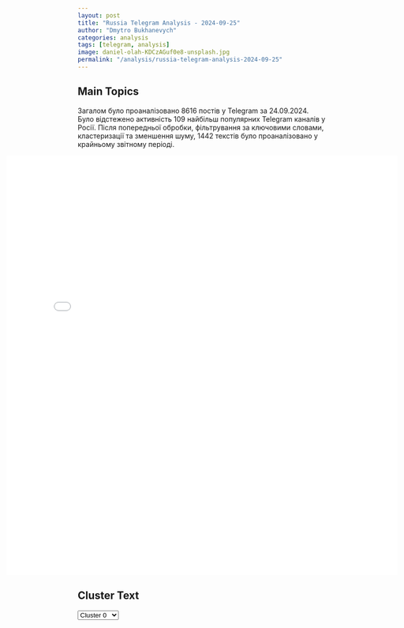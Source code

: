 ```yaml
---
layout: post
title: "Russia Telegram Analysis - 2024-09-25"
author: "Dmytro Bukhanevych"
categories: analysis
tags: [telegram, analysis]
image: daniel-olah-KDCzAGuf0e8-unsplash.jpg
permalink: "/analysis/russia-telegram-analysis-2024-09-25"
---
```


<style>
    /* Adjusting iframe-container styles */
    .wide-iframe-container {
        width: calc(100% + 30vw);  /* Extending the width */
        margin-left: -15vw;       /* Negative margin to push to the left */
        overflow: hidden;         /* In case the iframe content spills over */
    }

    .wide-iframe-container iframe {
        width: 100%;  /* Making the iframe take the full width of its container */
        border: none; /* Removing any borders from the iframe */
    }

    /* Toggle mechanism */
    .hidden {
        display: none;
    }
    
    .show-content-target:checked + .show-content {
        display: block;
    }
</style>

<h2>Main Topics</h2>
<p>Загалом було проаналізовано 8616 постів у Telegram за 24.09.2024. Було відстежено активність 109 найбільш популярних Telegram каналів у Росії. Після попередньої обробки, фільтрування за ключовими словами, кластеризації та зменшення шуму, 1442 текстів було проаналізовано у крайньому звітному періоді.</p>
<!-- Embedding Main Plotly Visualization -->
<div class="wide-iframe-container">
    <iframe src="{{site.baseurl}}/visualizations/2024-09-25/fig_topics_time.html" height="850"></iframe>
</div>


<h2>Cluster Text</h2>

<!-- Dropdown to select a cluster -->
<select id="clusterSelector" onchange="displayClusterText()">
<option value="0">Cluster 0</option><option value="1">Cluster 1</option><option value="2">Cluster 2</option><option value="3">Cluster 3</option><option value="4">Cluster 4</option><option value="5">Cluster 5</option><option value="6">Cluster 6</option><option value="7">Cluster 7</option><option value="8">Cluster 8</option><option value="9">Cluster 9</option><option value="10">Cluster 10</option><option value="11">Cluster 11</option><option value="12">Cluster 12</option>
</select>

<!-- Display area for the selected cluster's text -->
<div id="clusterTextDisplay" class="hidden"></div>

<script type="text/javascript">
    var clusterDetails = {"0": "<b>Total Posts:</b> 211<br><b>Date:</b> 2024-09-24 15:32:18+00:00<br><b>Author:</b> ejdailyru<br><b>Link:</b> https://t.me/s/ejdailyru/268333<br><b>Subscribers:</b> 541366<br><b>Text:</b> \u0422\u0435\u043a\u0441\u0442: \u0421\u043e\u044e\u0437\u043d\u0438\u043a\u0438 \u0423\u043a\u0440\u0430\u0438\u043d\u044b, \u043d\u0435 \u0432\u043f\u0435\u0447\u0430\u0442\u043b\u0435\u043d\u043d\u044b\u0435 \u0441\u043e\u0434\u0435\u0440\u0436\u0430\u043d\u0438\u0435\u043c \u0442\u0430\u043a \u043d\u0430\u0437\u044b\u0432\u0430\u0435\u043c\u043e\u0433\u043e \"\u043f\u043b\u0430\u043d\u0430 \u043f\u043e\u0431\u0435\u0434\u044b\" \u0417\u0435\u043b\u0435\u043d\u0441\u043a\u043e\u0433\u043e, \u043e\u0431\u0441\u0443\u0436\u0434\u0430\u044e\u0442 \u0432\u043e\u0437\u043c\u043e\u0436\u043d\u043e\u0441\u0442\u044c \u043e\u0431\u0440\u0430\u0449\u0435\u043d\u0438\u044f \u043a \u0440\u0443\u043a\u043e\u0432\u043e\u0434\u0441\u0442\u0432\u0443 \u0420\u043e\u0441\u0441\u0438\u0438 \u0434\u043b\u044f \u0443\u0440\u0435\u0433\u0443\u043b\u0438\u0440\u043e\u0432\u0430\u043d\u0438\u044f, \u043f\u0438\u0448\u0435\u0442 Bloomberg. \u0414\u043e\u043a\u0443\u043c\u0435\u043d\u0442, \u043f\u043e \u0438\u043d\u0444\u043e\u0440\u043c\u0430\u0446\u0438\u0438 \u0430\u0433\u0435\u043d\u0442\u0441\u0442\u0432\u0430, \u043d\u0430 \u0417\u0430\u043f\u0430\u0434\u0435 \u043d\u0435 \u0441\u0447\u0438\u0442\u0430\u044e\u0442 \u043f\u0440\u043e\u0440\u044b\u0432\u043d\u044b\u043c, \u0432\u043e\u0441\u043f\u0440\u0438\u043d\u0438\u043c\u0430\u044e\u0442 \u0435\u0433\u043e \u043a\u0430\u043a \u0441\u043f\u0438\u0441\u043e\u043a \u043f\u043e\u0436\u0435\u043b\u0430\u043d\u0438\u0439. \u041f\u043e\u044d\u0442\u043e\u043c\u0443 \u043e\u0431\u0441\u0443\u0436\u0434\u0430\u0435\u0442\u0441\u044f \u0432\u043e\u0437\u043c\u043e\u0436\u043d\u043e\u0441\u0442\u044c \u043f\u0440\u044f\u043c\u043e\u0433\u043e \u043e\u0431\u0440\u0430\u0449\u0435\u043d\u0438\u044f \u043a \u041f\u0443\u0442\u0438\u043d\u0443 \u0432 \u043f\u0440\u0435\u0434\u0434\u0432\u0435\u0440\u0438\u0438 \u043d\u043e\u044f\u0431\u0440\u044c\u0441\u043a\u043e\u0439 \u0432\u0441\u0442\u0440\u0435\u0447\u0438 G20, \u043a\u043e\u0442\u043e\u0440\u0430\u044f \u043f\u0440\u043e\u0439\u0434\u0435\u0442 \u0432 \u0411\u0440\u0430\u0437\u0438\u043b\u0438\u0438. \u041a\u0430\u043a \u043e\u0442\u043c\u0435\u0447\u0430\u0435\u0442 Bloomberg, \u043f\u043e \u043c\u0435\u043d\u044c\u0448\u0435\u0439 \u043c\u0435\u0440\u0435 \u043e\u0434\u0438\u043d \u0438\u0437 \u0441\u043e\u044e\u0437\u043d\u0438\u043a\u043e\u0432 \u041a\u0438\u0435\u0432\u0430 \u043e\u0442\u043c\u0435\u0442\u0438\u043b, \u0447\u0442\u043e \u043a \u041f\u0443\u0442\u0438\u043d\u0443 \u043c\u043e\u0436\u0435\u0442 \u043e\u0431\u0440\u0430\u0442\u0438\u0442\u044c\u0441\u044f \u043e\u0434\u043d\u0430 \u0438\u0437 \u0441\u0442\u0440\u0430\u043d \u0438\u043b\u0438 \u0441\u0430\u043c \u0417\u0435\u043b\u0435\u043d\u0441\u043a\u0438\u0439. @ejdailyru", "1": "<b>Total Posts:</b> 59<br><b>Date:</b> 2024-09-24 18:01:28+00:00<br><b>Author:</b> zhest_belgorod<br><b>Link:</b> https://t.me/s/zhest_belgorod/50198<br><b>Subscribers:</b> 708696<br><b>Text:</b> \u0422\u0435\u043a\u0441\u0442: \u2757\ufe0f\u0421\u0435\u0433\u043e\u0434\u043d\u044f \u0432\u0442\u043e\u0440\u043e\u0439 \u0440\u0430\u0437 \u0437\u0430 \u0434\u0435\u043d\u044c \u043d\u0430\u0434 \u0411\u0435\u043b\u0433\u043e\u0440\u043e\u0434\u043e\u043c \u0438 \u0411\u0435\u043b\u0433\u043e\u0440\u043e\u0434\u0441\u043a\u0438\u043c \u0440\u0430\u0439\u043e\u043d\u043e\u043c \u0441\u0440\u0430\u0431\u043e\u0442\u0430\u043b\u0430 \u043d\u0430\u0448\u0430 \u0441\u0438\u0441\u0442\u0435\u043c\u0430 \u041f\u0412\u041e \u2014 \u0441\u0431\u0438\u0442\u043e \u043d\u0435\u0441\u043a\u043e\u043b\u044c\u043a\u043e \u0432\u043e\u0437\u0434\u0443\u0448\u043d\u044b\u0445 \u0446\u0435\u043b\u0435\u0439\u041f\u043e \u043f\u0440\u0435\u0434\u0432\u0430\u0440\u0438\u0442\u0435\u043b\u044c\u043d\u043e\u0439 \u0438\u043d\u0444\u043e\u0440\u043c\u0430\u0446\u0438\u0438, \u0432 \u0411\u0435\u043b\u0433\u043e\u0440\u043e\u0434\u0435 \u0440\u0430\u043d\u0435\u043d\u044b 4 \u043c\u0438\u0440\u043d\u044b\u0445 \u0436\u0438\u0442\u0435\u043b\u044f. \u00ab\u0411\u0440\u0438\u0433\u0430\u0434\u044b \u0441\u043a\u043e\u0440\u043e\u0439 \u0434\u043e\u0441\u0442\u0430\u0432\u043b\u044f\u044e\u0442 \u043f\u043e\u0441\u0442\u0440\u0430\u0434\u0430\u0432\u0448\u0438\u0445 \u0441 \u0440\u0430\u0437\u043b\u0438\u0447\u043d\u044b\u043c\u0438 \u043e\u0441\u043a\u043e\u043b\u043e\u0447\u043d\u044b\u043c\u0438 \u0440\u0430\u043d\u0435\u043d\u0438\u044f\u043c\u0438 \u0432 \u043c\u0435\u0434\u0438\u0446\u0438\u043d\u0441\u043a\u0438\u0435 \u0443\u0447\u0440\u0435\u0436\u0434\u0435\u043d\u0438\u044f \u0433. \u0411\u0435\u043b\u0433\u043e\u0440\u043e\u0434\u0430. \u0412 \u0440\u0435\u0437\u0443\u043b\u044c\u0442\u0430\u0442\u0435 \u043f\u0440\u044f\u043c\u044b\u0445 \u043f\u043e\u043f\u0430\u0434\u0430\u043d\u0438\u0439 \u0437\u0430\u0433\u043e\u0440\u0435\u043b\u0438\u0441\u044c 4 \u0434\u043e\u043c\u0430, \u0433\u0430\u0440\u0430\u0436 \u0438 \u043d\u0430\u0434\u0432\u043e\u0440\u043d\u0430\u044f \u043f\u043e\u0441\u0442\u0440\u043e\u0439\u043a\u0430. \u041f\u043e\u0436\u0430\u0440\u043d\u044b\u0435 \u0440\u0430\u0441\u0447\u0451\u0442\u044b \u0442\u0443\u0448\u0430\u0442 \u043e\u0447\u0430\u0433\u0438 \u0432\u043e\u0437\u0433\u043e\u0440\u0430\u043d\u0438\u0439. \u041d\u0430 \u043c\u0435\u0441\u0442\u0435 \u0440\u0430\u0431\u043e\u0442\u0430\u0435\u0442 \u043c\u044d\u0440 \u0411\u0435\u043b\u0433\u043e\u0440\u043e\u0434\u0430 \u0412\u0430\u043b\u0435\u043d\u0442\u0438\u043d \u0412\u0430\u043b\u0435\u043d\u0442\u0438\u043d\u043e\u0432\u0438\u0447 \u0414\u0435\u043c\u0438\u0434\u043e\u0432. \u041f\u043e\u0432\u0440\u0435\u0436\u0434\u0435\u043d\u044b 23 \u0447\u0430\u0441\u0442\u043d\u044b\u0445 \u0434\u043e\u043c\u0430, 3 \u043d\u0430\u0434\u0432\u043e\u0440\u043d\u044b\u0435 \u043f\u043e\u0441\u0442\u0440\u043e\u0439\u043a\u0438 \u0438 5 \u0430\u0432\u0442\u043e\u043c\u043e\u0431\u0438\u043b\u0435\u0439. \u041d\u0430 \u043c\u0435\u0441\u0442\u0435 \u043e\u0431\u0441\u0442\u0440\u0435\u043b\u0430 \u0440\u0430\u0437\u0432\u043e\u0440\u0430\u0447\u0438\u0432\u0430\u044e\u0442 \u0441\u0438\u0442\u0443\u0430\u0446\u0438\u043e\u043d\u043d\u044b\u0439 \u0446\u0435\u043d\u0442\u0440 \u0434\u043b\u044f \u0436\u0438\u0442\u0435\u043b\u0435\u0439 \u0440\u0430\u0437\u0440\u0443\u0448\u0435\u043d\u043d\u044b\u0445 \u0438 \u043f\u043e\u0432\u0440\u0435\u0436\u0434\u0435\u043d\u043d\u044b\u0445 \u0434\u043e\u043c\u043e\u0432, \u0434\u043b\u044f \u0440\u043e\u0434\u0441\u0442\u0432\u0435\u043d\u043d\u0438\u043a\u043e\u0432 \u0440\u0430\u043d\u0435\u043d\u044b\u0445 \u0438 \u0436\u0438\u0442\u0435\u043b\u0435\u0439 \u0440\u0430\u0439\u043e\u043d\u0430. \u0418\u043d\u0444\u043e\u0440\u043c\u0430\u0446\u0438\u044f \u043e \u043f\u043e\u0441\u043b\u0435\u0434\u0441\u0442\u0432\u0438\u044f\u0445 \u0443\u0442\u043e\u0447\u043d\u044f\u0435\u0442\u0441\u044f\u00bb, \u2014 \u0441\u043e\u043e\u0431\u0449\u0438\u043b \u0433\u0443\u0431\u0435\u0440\u043d\u0430\u0442\u043e\u0440. \u2755 \u0416\u0435\u0441\u0442\u044c \u0411\u0435\u043b\u0433\u043e\u0440\u043e\u0434 - \u043f\u043e\u0434\u043f\u0438\u0441\u0430\u0442\u044c\u0441\u044f", "2": "<b>Total Posts:</b> 29<br><b>Date:</b> 2024-09-24 10:34:35+00:00<br><b>Author:</b> solovievlive<br><b>Link:</b> https://t.me/s/SolovievLive/283274<br><b>Subscribers:</b> 1333273<br><b>Text:</b> \u0422\u0435\u043a\u0441\u0442: \u2757\ufe0f \u0413\u043e\u0441\u0434\u0443\u043c\u0430 \u043e\u043a\u043e\u043d\u0447\u0430\u0442\u0435\u043b\u044c\u043d\u043e \u043f\u0440\u0438\u043d\u044f\u043b\u0430 \u0437\u0430\u043a\u043e\u043d \u043e \u0432\u043e\u0437\u043c\u043e\u0436\u043d\u043e\u0441\u0442\u0438 \u043e\u0441\u0432\u043e\u0431\u043e\u0436\u0434\u0435\u043d\u0438\u044f \u043e\u0442 \u0443\u0433\u043e\u043b\u043e\u0432\u043d\u043e\u0439 \u043e\u0442\u0432\u0435\u0442\u0441\u0442\u0432\u0435\u043d\u043d\u043e\u0441\u0442\u0438 \u043f\u043e\u0434\u0441\u0443\u0434\u0438\u043c\u044b\u0445, \u043f\u0440\u043e\u0445\u043e\u0434\u044f\u0449\u0438\u0445 \u0432\u043e\u0435\u043d\u043d\u0443\u044e \u0441\u043b\u0443\u0436\u0431\u0443. \u0422\u0430\u043a\u0436\u0435 \u043f\u043e\u0434\u0441\u0443\u0434\u0438\u043c\u044b\u0435 \u0441\u043c\u043e\u0433\u0443\u0442 \u0437\u0430\u043a\u043b\u044e\u0447\u0430\u0442\u044c \u043a\u043e\u043d\u0442\u0440\u0430\u043a\u0442\u044b \u043d\u0430 \u0432\u043e\u0435\u043d\u043d\u0443\u044e \u0441\u043b\u0443\u0436\u0431\u0443 \u0432 \u043f\u0435\u0440\u0438\u043e\u0434 \u043c\u043e\u0431\u0438\u043b\u0438\u0437\u0430\u0446\u0438\u0438, \u0432\u043e\u0435\u043d\u043d\u043e\u0433\u043e \u043f\u043e\u043b\u043e\u0436\u0435\u043d\u0438\u044f \u0438 \u0432 \u0432\u043e\u0435\u043d\u043d\u043e\u0435 \u0432\u0440\u0435\u043c\u044f.", "3": "<b>Total Posts:</b> 41<br><b>Date:</b> 2024-09-24 12:20:27+00:00<br><b>Author:</b> slavaded1337<br><b>Link:</b> https://t.me/s/slavaded1337/59877<br><b>Subscribers:</b> 507067<br><b>Text:</b> \u0422\u0435\u043a\u0441\u0442: \u0418\u0437\u0440\u0430\u0438\u043b\u044c\u0441\u043a\u0430\u044f \u0430\u0440\u043c\u0438\u044f \u043d\u0430\u043d\u0435\u0441\u043b\u0430 \"\u0442\u043e\u0447\u0435\u0447\u043d\u044b\u0439 \u0443\u0434\u0430\u0440\" \u043f\u043e \u0411\u0435\u0439\u0440\u0443\u0442\u0443. \u041f\u043e \u0438\u043d\u0444\u043e\u0440\u043c\u0430\u0446\u0438\u0438 \u0421\u041c\u0418, \u0430\u0432\u0438\u0430\u0443\u0434\u0430\u0440 \u043f\u0440\u0438\u0448\u0435\u043b\u0441\u044f \u043f\u043e \u044e\u0436\u043d\u043e\u043c\u0443 \u043f\u0440\u0438\u0433\u043e\u0440\u043e\u0434\u0443. \u0426\u0435\u043b\u044c\u044e \u0438\u0437\u0440\u0430\u0438\u043b\u044c\u0441\u043a\u043e\u0433\u043e \u0430\u0432\u0438\u0430\u0443\u0434\u0430\u0440\u0430 \u043f\u043e \u0411\u0435\u0439\u0440\u0443\u0442\u0443 \u0441\u0442\u0430\u043b \u043a\u043e\u043c\u0430\u043d\u0434\u0438\u0440 \"\u0425\u0435\u0437\u0431\u043e\u043b\u043b\u044b\", \u0435\u0433\u043e \u0441\u0443\u0434\u044c\u0431\u0430 \u043d\u0435\u0438\u0437\u0432\u0435\u0441\u0442\u043d\u0430, \u0441\u043e\u043e\u0431\u0449\u0430\u0435\u0442 Reuters.\u0414\u044f\u0434\u044f \u0421\u043b\u0430\u0432\u0430. \u041f\u043e\u0434\u043f\u0438\u0441\u0430\u0442\u044c\u0441\u044f.", "4": "<b>Total Posts:</b> 670<br><b>Date:</b> 2024-09-24 05:21:56+00:00<br><b>Author:</b> bbcrussian<br><b>Link:</b> https://t.me/s/bbcrussian/70808<br><b>Subscribers:</b> 393493<br><b>Text:</b> \u0422\u0435\u043a\u0441\u0442: \u2757\ufe0f\u0413\u043b\u0430\u0432\u043d\u043e\u0435 \u043a\u00a0\u0443\u0442\u0440\u0443 \u0432\u0442\u043e\u0440\u043d\u0438\u043a\u0430\ud83d\udd3b\u0412\u043e\u0435\u043d\u043d\u044b\u0435 \u0431\u043b\u043e\u0433\u0435\u0440\u044b \u0441\u00a0\u0443\u043a\u0440\u0430\u0438\u043d\u0441\u043a\u043e\u0439 \u0438\u00a0\u0440\u043e\u0441\u0441\u0438\u0439\u0441\u043a\u043e\u0439 \u0441\u0442\u043e\u0440\u043e\u043d\u044b \u043f\u0438\u0448\u0443\u0442 \u043e\u00a0\u0442\u044f\u0436\u0435\u043b\u043e\u043c \u0438\u00a0\u043e\u043f\u0430\u0441\u043d\u043e\u043c \u043f\u043e\u043b\u043e\u0436\u0435\u043d\u0438\u0438, \u0432\u00a0\u043a\u043e\u0442\u043e\u0440\u043e\u043c \u043e\u043a\u0430\u0437\u0430\u043b\u0441\u044f \u0443\u043a\u0440\u0430\u0438\u043d\u0441\u043a\u0438\u0439 \u0433\u0430\u0440\u043d\u0438\u0437\u043e\u043d \u0423\u0433\u043b\u0435\u0434\u0430\u0440\u0430: \u0440\u043e\u0441\u0441\u0438\u0439\u0441\u043a\u0438\u0435 \u0432\u043e\u0439\u0441\u043a\u0430 \u0443\u0433\u0440\u043e\u0436\u0430\u044e\u0442 \u0435\u043c\u0443 \u043e\u043a\u0440\u0443\u0436\u0435\u043d\u0438\u0435\u043c \u0438\u00a0\u0448\u0442\u0443\u0440\u043c\u0443\u044e\u0442 \u0432\u043e\u0441\u0442\u043e\u0447\u043d\u044b\u0435 \u043e\u043a\u0440\u0430\u0438\u043d\u044b \u043d\u0435\u0431\u043e\u043b\u044c\u0448\u043e\u0433\u043e, \u0434\u0430\u0432\u043d\u043e \u043b\u0435\u0436\u0430\u0449\u0435\u0433\u043e \u0432\u00a0\u0440\u0443\u0438\u043d\u0430\u0445 \u0444\u0440\u043e\u043d\u0442\u043e\u0432\u043e\u0433\u043e \u0433\u043e\u0440\u043e\u0434\u0430.\ud83d\udd3b\u041d\u043e\u0447\u043d\u043e\u0439 \u043d\u0430\u043b\u0451\u0442 \u00ab\u0448\u0430\u0445\u0435\u0434\u043e\u0432\u00bb \u043f\u0440\u043e\u0434\u043e\u043b\u0436\u0430\u043b\u0441\u044f \u043d\u0435\u0441\u043a\u043e\u043b\u044c\u043a\u0438\u043c\u0438 \u0432\u043e\u043b\u043d\u0430\u043c\u0438 \u0441\u00a0\u0432\u0435\u0447\u0435\u0440\u0430 \u043f\u043e\u043d\u0435\u0434\u0435\u043b\u044c\u043d\u0438\u043a\u0430 \u0434\u043e\u00a0\u0443\u0442\u0440\u0430 \u0432\u0442\u043e\u0440\u043d\u0438\u043a\u0430; \u0412\u043e\u0437\u0434\u0443\u0448\u043d\u044b\u0435 \u0441\u0438\u043b\u044b \u0412\u0421\u0423 \u043d\u0430\u0441\u0447\u0438\u0442\u0430\u043b\u0438 66 \u0441\u0431\u0438\u0442\u044b\u0445 \u0438 13 \u043f\u043e\u0434\u0430\u0432\u043b\u0435\u043d\u043d\u044b\u0445 \u0441\u0440\u0435\u0434\u0441\u0442\u0432\u0430\u043c\u0438 \u0420\u042d\u0411 \u0431\u0435\u0441\u043f\u0438\u043b\u043e\u0442\u043d\u0438\u043a\u043e\u0432 \u0432 \u0432\u043e\u0441\u044c\u043c\u0438 \u043e\u0431\u043b\u0430\u0441\u0442\u044f\u0445, \u043d\u043e\u00a0\u0442\u043e\u0447\u043d\u043e\u0439 \u0438\u043d\u0444\u043e\u0440\u043c\u0430\u0446\u0438\u0438 \u043e\u00a0\u043f\u043e\u0441\u043b\u0435\u0434\u0441\u0442\u0432\u0438\u044f\u0445 \u043e\u0447\u0435\u0440\u0435\u0434\u043d\u043e\u0433\u043e \u043d\u0430\u043b\u0451\u0442\u0430 \u043f\u043e\u0447\u0442\u0438 \u043d\u0435\u0442, \u043a\u0440\u043e\u043c\u0435 \u0441\u043e\u043e\u0431\u0449\u0435\u043d\u0438\u044f \u0430\u0434\u043c\u0438\u043d\u0438\u0441\u0442\u0440\u0430\u0446\u0438\u0438 \u041f\u043e\u043b\u0442\u0430\u0432\u0441\u043a\u043e\u0439 \u043e\u0431\u043b\u0430\u0441\u0442\u0438 \u043e\u00a020 \u043e\u0431\u0435\u0441\u0442\u043e\u0447\u0435\u043d\u043d\u044b\u0445 \u043d\u0430\u0441\u0435\u043b\u0451\u043d\u043d\u044b\u0445 \u043f\u0443\u043d\u043a\u0442\u0430\u0445.\ud83d\udd3b\u041c\u0438\u043d\u043e\u0431\u043e\u0440\u043e\u043d\u044b \u0420\u043e\u0441\u0441\u0438\u0438 \u0443\u0442\u0440\u043e\u043c \u0440\u0430\u043f\u043e\u0440\u0442\u043e\u0432\u0430\u043b\u043e \u043e\u00a012 \u0443\u043a\u0440\u0430\u0438\u043d\u0441\u043a\u0438\u0445 \u0431\u0435\u0441\u043f\u0438\u043b\u043e\u0442\u043d\u0438\u043a\u0430\u0445, \u0441\u0431\u0438\u0442\u044b\u0445 \u043d\u0430\u0434 \u0442\u0440\u0435\u043c\u044f \u043f\u0440\u0438\u0433\u0440\u0430\u043d\u0438\u0447\u043d\u044b\u043c\u0438 \u043e\u0431\u043b\u0430\u0441\u0442\u044f\u043c\u0438.\ud83d\udd3b\u0412\u043b\u0430\u0441\u0442\u0438 \u041b\u0438\u0432\u0430\u043d\u0430 \u0432\u0435\u0447\u0435\u0440\u043e\u043c \u043f\u043e\u043d\u0435\u0434\u0435\u043b\u044c\u043d\u0438\u043a\u0430 \u043e\u0431\u044a\u044f\u0432\u0438\u043b\u0438, \u0447\u0442\u043e \u0437\u0430\u00a0\u0434\u0435\u043d\u044c \u0432\u00a0\u0440\u0435\u0437\u0443\u043b\u044c\u0442\u0430\u0442\u0435 \u0438\u0437\u0440\u0430\u0438\u043b\u044c\u0441\u043a\u0438\u0445 \u0443\u0434\u0430\u0440\u043e\u0432 \u043f\u043e\u0433\u0438\u0431\u043b\u0438 \u043f\u043e\u00a0\u043c\u0435\u043d\u044c\u0448\u0435\u0439 \u043c\u0435\u0440\u0435 492 \u0447\u0435\u043b\u043e\u0432\u0435\u043a, \u0432\u00a0\u0442\u043e\u043c \u0447\u0438\u0441\u043b\u0435 35 \u0434\u0435\u0442\u0435\u0439, \u0438\u00a0\u0431\u043e\u043b\u0435\u0435 1600 \u0447\u0435\u043b\u043e\u0432\u0435\u043a \u043f\u043e\u043b\u0443\u0447\u0438\u043b\u0438 \u0440\u0430\u043d\u0435\u043d\u0438\u044f. \ud83d\udd3b\u0418\u0437\u0440\u0430\u0438\u043b\u044c\u0441\u043a\u0438\u0435 \u0432\u043e\u0435\u043d\u043d\u044b\u0435 \u0437\u0430\u044f\u0432\u0438\u043b\u0438, \u0447\u0442\u043e \u043f\u043e\u0440\u0430\u0437\u0438\u043b\u0438 1300 \u043e\u0431\u044a\u0435\u043a\u0442\u043e\u0432 \u00ab\u0425\u0435\u0437\u0431\u043e\u043b\u043b\u044b\u00bb \u0432\u00a0\u041b\u0438\u0432\u0430\u043d\u0435.", "5": "<b>Total Posts:</b> 17<br><b>Date:</b> 2024-09-24 19:38:54+00:00<br><b>Author:</b> ivan_utenkov13<br><b>Link:</b> https://t.me/s/ivan_utenkov13/60634<br><b>Subscribers:</b> 401374<br><b>Text:</b> \u0422\u0435\u043a\u0441\u0442: \u26a1\ufe0f\u0411\u0430\u0439\u0434\u0435\u043d \u043d\u0430\u043c\u0435\u0440\u0435\u043d \u043e\u0431\u0441\u0443\u0434\u0438\u0442\u044c \u043d\u0430 \u044d\u0442\u043e\u0439 \u043d\u0435\u0434\u0435\u043b\u0435 \u0441 \u0417\u0435\u043b\u0435\u043d\u0441\u043a\u0438\u043c \u0432\u043e\u043f\u0440\u043e\u0441 \u043e \u0432\u043e\u0437\u043c\u043e\u0436\u043d\u043e\u0441\u0442\u0438 \u0441\u043d\u044f\u0442\u0438\u044f \u0437\u0430\u043f\u0440\u0435\u0442\u0430 \u043d\u0430 \u043d\u0430\u043d\u0435\u0441\u0435\u043d\u0438\u0435 \u0443\u0434\u0430\u0440\u043e\u0432 \u0432\u0433\u043b\u0443\u0431\u044c \u0420\u0424 \u2014 \u0411\u0435\u043b\u044b\u0439 \u0434\u043e\u043c", "6": "<b>Total Posts:</b> 51<br><b>Date:</b> 2024-09-24 06:44:33+00:00<br><b>Author:</b> voenkorkotenok<br><b>Link:</b> https://t.me/s/voenkorKotenok/59183<br><b>Subscribers:</b> 408115<br><b>Text:</b> \u0422\u0435\u043a\u0441\u0442: \u041d\u043e\u0447\u044c\u044e \u0438 \u0443\u0442\u0440\u043e\u043c \u043d\u0430\u0434 \u0440\u044f\u0434\u043e\u043c \u0440\u043e\u0441\u0441\u0438\u0439\u0441\u043a\u0438\u0445 \u0440\u0435\u0433\u0438\u043e\u043d\u043e\u0432 \u0440\u0430\u0431\u043e\u0442\u0430\u043b\u0430 \u041f\u0412\u041e. \u0412 \u043e\u0431\u0449\u0435\u0439 \u0441\u043b\u043e\u0436\u043d\u043e\u0441\u0442\u0438 \u0441\u0431\u0438\u0442\u044b 13 \u0443\u043a\u0440\u0430\u0438\u043d\u0441\u043a\u0438\u0445 \u0411\u041f\u041b\u0410 \u0441\u0430\u043c\u043e\u043b\u0435\u0442\u043d\u043e\u0433\u043e \u0442\u0438\u043f\u0430.\u0421\u0435\u043c\u044c \u0434\u0440\u043e\u043d\u043e\u0432 \u0443\u043d\u0438\u0447\u0442\u043e\u0436\u0435\u043d\u044b \u043d\u0430\u0434 \u0411\u0435\u043b\u0433\u043e\u0440\u043e\u0434\u0441\u043a\u043e\u0439 \u043e\u0431\u043b\u0430\u0441\u0442\u044c\u044e, \u043f\u044f\u0442\u044c \u2014 \u043d\u0430\u0434 \u041a\u0443\u0440\u0441\u043a\u043e\u0439, \u043e\u0434\u0438\u043d \u2014 \u043d\u0430\u0434 \u0411\u0440\u044f\u043d\u0441\u043a\u043e\u0439.@voenkorKotenok", "7": "<b>Total Posts:</b> 26<br><b>Date:</b> 2024-09-24 09:15:53+00:00<br><b>Author:</b> tass_agency<br><b>Link:</b> https://t.me/s/tass_agency/274700<br><b>Subscribers:</b> 465416<br><b>Text:</b> \u0422\u0435\u043a\u0441\u0442: \ud83d\udde3 \u0413\u043b\u0430\u0432\u043d\u043e\u0435 \u0438\u0437 \u0437\u0430\u044f\u0432\u043b\u0435\u043d\u0438\u0439 \u0414\u043c\u0438\u0442\u0440\u0438\u044f \u041f\u0435\u0441\u043a\u043e\u0432\u0430:\u25aa\u0421\u043f\u0435\u0446\u043e\u043f\u0435\u0440\u0430\u0446\u0438\u044f \u0437\u0430\u0432\u0435\u0440\u0448\u0438\u0442\u0441\u044f, \u043a\u0430\u043a \u0442\u043e\u043b\u044c\u043a\u043e \u0420\u043e\u0441\u0441\u0438\u044f \u0442\u0430\u043a \u0438\u043b\u0438 \u0438\u043d\u0430\u0447\u0435 \u0434\u043e\u0441\u0442\u0438\u0433\u043d\u0435\u0442 \u0441\u0432\u043e\u0438\u0445 \u0446\u0435\u043b\u0435\u0439, \u0434\u043b\u044f \u041c\u043e\u0441\u043a\u0432\u044b \u044d\u0442\u043e \u0431\u0435\u0437\u0430\u043b\u044c\u0442\u0435\u0440\u043d\u0430\u0442\u0438\u0432\u043d\u043e;\u25aa\u041f\u043e\u0437\u0438\u0446\u0438\u044f \u041a\u0440\u0435\u043c\u043b\u044f \u043f\u043e \u0438\u043d\u0444\u0440\u0430\u0441\u0442\u0440\u0443\u043a\u0442\u0443\u0440\u0435 \u0420\u043e\u0441\u0441\u0438\u0438 \u0430\u0431\u0441\u043e\u043b\u044e\u0442\u043d\u043e \u043f\u043e\u043d\u044f\u0442\u043d\u0430, \u0430\u0434\u043c\u0438\u043d\u0438\u0441\u0442\u0440\u0430\u0446\u0438\u044f \u043f\u0440\u0435\u0437\u0438\u0434\u0435\u043d\u0442\u0430 \u0432\u043e\u0437\u0434\u0435\u0440\u0436\u0438\u0442\u0441\u044f \u043e\u0442 \u043a\u043e\u043c\u043c\u0435\u043d\u0442\u0430\u0440\u0438\u0435\u0432 \u043f\u043e \u0441\u043b\u0443\u0448\u0430\u043d\u0438\u044f\u043c \u0430\u0440\u0431\u0438\u0442\u0440\u0430\u0436\u043d\u044b\u043c \u0441\u0443\u0434\u043e\u043c \u0413\u0430\u0430\u0433\u0438 \u0434\u0435\u043b\u0430 \u043f\u0440\u043e\u0442\u0438\u0432 \u0420\u0424 \u043e \u044f\u043a\u043e\u0431\u044b \u043d\u0435\u0437\u0430\u043a\u043e\u043d\u043d\u043e\u043c \u0441\u0442\u0440\u043e\u0438\u0442\u0435\u043b\u044c\u0441\u0442\u0432\u0435 \u041a\u0440\u044b\u043c\u0441\u043a\u043e\u0433\u043e \u043c\u043e\u0441\u0442\u0430;\u25aa\u041f\u043e\u043b\u0438\u0442\u0438\u0447\u0435\u0441\u043a\u0430\u044f \u0431\u043e\u0440\u044c\u0431\u0430 \u0432 \u0421\u0428\u0410 \u0441\u0435\u0439\u0447\u0430\u0441 \u043e\u0447\u0435\u043d\u044c \u0436\u0435\u0441\u0442\u043a\u0430\u044f, \u043d\u043e \u043f\u0440\u0435\u0434\u0441\u0442\u043e\u044f\u0449\u0438\u0435 \u0442\u0430\u043c \u0432\u044b\u0431\u043e\u0440\u044b \u043f\u0440\u0435\u0437\u0438\u0434\u0435\u043d\u0442\u0430 \u2014 \"\u043d\u0435 \u0432\u043e\u043f\u0440\u043e\u0441 \u043d\u043e\u043c\u0435\u0440 \u043e\u0434\u0438\u043d\" \u0434\u043b\u044f \u041c\u043e\u0441\u043a\u0432\u044b;\u25aa\u041a\u0440\u0435\u043c\u043b\u044c, \u0432 \u043e\u0442\u043b\u0438\u0447\u0438\u0435 \u043e\u0442 \u0437\u0430\u043f\u0430\u0434\u043d\u044b\u0445 \u0432\u043b\u0430\u0441\u0442\u0435\u0439, \u043d\u0435 \u0432\u043c\u0435\u0448\u0438\u0432\u0430\u0435\u0442\u0441\u044f \u0432 \u0440\u0430\u0431\u043e\u0442\u0443 \u0421\u041c\u0418;\u25aa\u041e\u0431\u043e\u0441\u0442\u0440\u0435\u043d\u0438\u0435 \u0432 \u041b\u0438\u0432\u0430\u043d\u0435 \u043f\u043e\u0442\u0435\u043d\u0446\u0438\u0430\u043b\u044c\u043d\u043e \u043e\u043f\u0430\u0441\u043d\u043e \u043f\u043e\u043b\u043d\u043e\u0439 \u0434\u0435\u0441\u0442\u0430\u0431\u0438\u043b\u0438\u0437\u0430\u0446\u0438\u0435\u0439 \u043d\u0430 \u0411\u043b\u0438\u0436\u043d\u0435\u043c \u0412\u043e\u0441\u0442\u043e\u043a\u0435 \u0438 \u0432\u044b\u0437\u044b\u0432\u0430\u0435\u0442 \u043e\u0431\u0435\u0441\u043f\u043e\u043a\u043e\u0435\u043d\u043d\u043e\u0441\u0442\u044c \u0420\u0424;\u25aa\u041f\u0435\u0440\u0441\u043f\u0435\u043a\u0442\u0438\u0432 \u0443\u0440\u0435\u0433\u0443\u043b\u0438\u0440\u043e\u0432\u0430\u043d\u0438\u044f \u043d\u0430 \u0411\u043b\u0438\u0436\u043d\u0435\u043c \u0412\u043e\u0441\u0442\u043e\u043a\u0435 \u043d\u0435 \u043f\u0440\u043e\u0441\u043b\u0435\u0436\u0438\u0432\u0430\u0435\u0442\u0441\u044f;\u25aa\u0420\u043e\u0441\u0441\u0438\u044f \u043f\u0440\u043e\u0434\u043e\u043b\u0436\u0438\u0442 \u0440\u0430\u0437\u044a\u044f\u0441\u043d\u044f\u0442\u044c \u0441\u0432\u043e\u044e \u043f\u043e\u0437\u0438\u0446\u0438\u044e \u043f\u043e \u0423\u043a\u0440\u0430\u0438\u043d\u0435 \u0432 \u043a\u043e\u043d\u0442\u0430\u043a\u0442\u0430\u0445 \u0441 \u0418\u0440\u0430\u043d\u043e\u043c;\u25aa\u041f\u0443\u0442\u0438\u043d 24 \u0441\u0435\u043d\u0442\u044f\u0431\u0440\u044f \u0432\u0441\u0442\u0440\u0435\u0442\u0438\u0442\u0441\u044f \u0441 \u0433\u043b\u0430\u0432\u043e\u0439 \u0421\u0431\u0435\u0440\u0431\u0430\u043d\u043a\u0430;\u25aa\u041f\u0435\u0441\u043a\u043e\u0432 \u043d\u0435 \u043f\u043e\u0434\u0442\u0432\u0435\u0440\u0434\u0438\u043b \u0438 \u043d\u0435 \u043e\u043f\u0440\u043e\u0432\u0435\u0440\u0433 \u0432\u043e\u0437\u043c\u043e\u0436\u043d\u043e\u0441\u0442\u044c \u0432\u0441\u0442\u0440\u0435\u0447\u0438 \u042d\u0440\u0434\u043e\u0433\u0430\u043d\u0430 \u0438 \u0410\u0441\u0430\u0434\u0430 \u0432 \u041a\u0430\u0437\u0430\u043d\u0438.", "8": "<b>Total Posts:</b> 24<br><b>Date:</b> 2024-09-24 08:05:06+00:00<br><b>Author:</b> readovkanews<br><b>Link:</b> https://t.me/s/readovkanews/87233<br><b>Subscribers:</b> 2735720<br><b>Text:</b> \u0422\u0435\u043a\u0441\u0442: \u0412 \u0413\u043e\u0441\u0434\u0443\u043c\u0435 \u043f\u0440\u0438\u0441\u0442\u0443\u043f\u0438\u043b\u0438 \u043a \u0440\u0430\u0441\u0441\u043c\u043e\u0442\u0440\u0435\u043d\u0438\u044e \u0437\u0430\u043a\u043e\u043d\u043e\u043f\u0440\u043e\u0435\u043a\u0442\u0430 \u043e \u0437\u0430\u043f\u0440\u0435\u0442\u0435 \u0438\u0434\u0435\u043e\u043b\u043e\u0433\u0438\u0438 \u0431\u0435\u0437\u0434\u0435\u0442\u043d\u043e\u0441\u0442\u0438 \u0438 \u0434\u0432\u0438\u0436\u0435\u043d\u0438\u044f \u00ab\u0447\u0430\u0439\u043b\u0434\u0444\u0440\u0438\u00bb \u2014 \u043d\u0430\u043a\u0430\u0437\u044b\u0432\u0430\u0442\u044c \u0431\u0443\u0434\u0443\u0442 \u0430\u0434\u043c\u0438\u043d\u0438\u0441\u0442\u0440\u0430\u0442\u0438\u0432\u043a\u043e\u0439 \u0438 \u0448\u0442\u0440\u0430\u0444\u0430\u043c\u0438 \u0437\u0430 \u043f\u0440\u043e\u043f\u0430\u0433\u0430\u043d\u0434\u0443 \u043e\u0442 \u20bd400 \u0442\u044b\u0441 \u0434\u043e \u20bd5 \u043c\u043b\u043d\u0413\u043e\u0441\u0434\u0443\u043c\u0430 \u043d\u0430\u0447\u0430\u043b\u0430 \u0440\u0430\u0441\u0441\u043c\u043e\u0442\u0440\u0435\u043d\u0438\u0435 \u0432\u043e\u043f\u0440\u043e\u0441\u0430 \u043e \u0437\u0430\u043f\u0440\u0435\u0442\u0435 \u0438\u0434\u0435\u043e\u043b\u043e\u0433\u0438\u0438 \u0431\u0435\u0437\u0434\u0435\u0442\u043d\u043e\u0441\u0442\u0438 \u0438 \u0434\u0432\u0438\u0436\u0435\u043d\u0438\u044f \u00ab\u0447\u0430\u0439\u043b\u0434\u0444\u0440\u0438\u00bb. \u0412 \u0420\u043e\u0441\u0441\u0438\u0438 \u0431\u0443\u0434\u0443\u0442 \u0431\u043e\u0440\u043e\u0442\u044c\u0441\u044f \u0441 \u0440\u0430\u0441\u043f\u0440\u043e\u0441\u0442\u0440\u0430\u043d\u0435\u043d\u0438\u0435\u043c \u0438\u043d\u0444\u043e\u0440\u043c\u0430\u0446\u0438\u0438, \u043a\u043e\u0442\u043e\u0440\u0430\u044f \u043f\u043e\u043f\u0443\u043b\u044f\u0440\u0438\u0437\u0438\u0440\u0443\u0435\u0442 \u0431\u0435\u0437\u0434\u0435\u0442\u043d\u043e\u0441\u0442\u044c \u0438 \u0437\u0430\u043c\u0435\u043d\u0443 \u0442\u0440\u0430\u0434\u0438\u0446\u0438\u043e\u043d\u043d\u044b\u0445 \u0446\u0435\u043d\u043d\u043e\u0441\u0442\u0435\u0439. \u0417\u0430\u043f\u0440\u0435\u0442 \u043d\u0430 \u043f\u0440\u043e\u043f\u0430\u0433\u0430\u043d\u0434\u0443 \u00ab\u0447\u0430\u0439\u043b\u0434\u0444\u0440\u0438\u00bb \u043a\u043e\u0441\u043d\u0435\u0442\u0441\u044f \u0442\u0430\u043a\u0438\u0445 \u0440\u0435\u0441\u0443\u0440\u0441\u043e\u0432, \u043a\u0430\u043a \u0438\u043d\u0442\u0435\u0440\u043d\u0435\u0442, \u0421\u041c\u0418, \u043a\u0438\u043d\u043e \u0438 \u0440\u0435\u043a\u043b\u0430\u043c\u0430. \u0417\u0430 \u0430\u0433\u0438\u0442\u0430\u0446\u0438\u044e \u043a \u0431\u0435\u0437\u0434\u0435\u0442\u043d\u043e\u0441\u0442\u0438 \u0431\u0443\u0434\u0435\u0442 \u043d\u0430\u0437\u043d\u0430\u0447\u0430\u0442\u044c\u0441\u044f \u0430\u0434\u043c\u0438\u043d\u0438\u0441\u0442\u0440\u0430\u0442\u0438\u0432\u043d\u043e\u0435 \u043d\u0430\u043a\u0430\u0437\u0430\u043d\u0438\u0435. \u0410 \u0442\u0430\u043a\u0436\u0435 \u0448\u0442\u0440\u0430\u0444 \u0437\u0430 \u043d\u0430\u0440\u0443\u0448\u0435\u043d\u0438\u0435 \u0437\u0430\u043a\u043e\u043d\u0430 \u0431\u0443\u0434\u0435\u0442 \u0441\u043e\u0441\u0442\u0430\u0432\u043b\u044f\u0442\u044c \u0434\u043e \u20bd400 \u0442\u044b\u0441 \u0434\u043b\u044f \u0444\u0438\u0437\u0438\u0447\u0435\u0441\u043a\u0438\u0445 \u043b\u0438\u0446, \u0434\u043e \u20bd800 \u0442\u044b\u0441 \u0434\u043b\u044f \u0434\u043e\u043b\u0436\u043d\u043e\u0441\u0442\u043d\u044b\u0445 \u043b\u0438\u0446 \u0438 \u0434\u043e \u20bd5 \u043c\u043b\u043d \u0434\u043b\u044f \u044e\u0440\u0438\u0434\u0438\u0447\u0435\u0441\u043a\u0438\u0445 \u043b\u0438\u0446. \u041f\u0440\u0438\u0437\u044b\u0432 \u043a \u00ab\u0447\u0430\u0439\u043b\u0434\u0444\u0440\u0438\u00bb \u0441\u043e \u0441\u0442\u043e\u0440\u043e\u043d\u044b \u0438\u043d\u043e\u0441\u0442\u0440\u0430\u043d\u043d\u044b\u0445 \u0433\u0440\u0430\u0436\u0434\u0430\u043d, \u0432 \u0442\u043e\u043c \u0447\u0438\u0441\u043b\u0435 \u0447\u0435\u0440\u0435\u0437 \u0438\u043d\u0442\u0435\u0440\u043d\u0435\u0442, \u0431\u0443\u0434\u0435\u0442 \u0433\u0440\u043e\u0437\u0438\u0442\u044c \u0432\u044b\u0434\u0432\u043e\u0440\u0435\u043d\u0438\u0435\u043c \u0437\u0430 \u043f\u0440\u0435\u0434\u0435\u043b\u044b \u0420\u0424. \u041f\u043e \u0438\u0442\u043e\u0433\u0430\u043c \u043f\u0435\u0440\u0432\u043e\u0433\u043e \u043f\u043e\u043b\u0443\u0433\u043e\u0434\u0438\u044f 2024 \u0433\u043e\u0434\u0430, \u0440\u043e\u0436\u0434\u0430\u0435\u043c\u043e\u0441\u0442\u044c \u0432 \u0420\u043e\u0441\u0441\u0438\u0438 \u0443\u043f\u0430\u043b\u0430 \u0434\u043e \u0438\u0441\u0442\u043e\u0440\u0438\u0447\u0435\u0441\u043a\u043e\u0433\u043e \u043c\u0438\u043d\u0438\u043c\u0443\u043c\u0430. \u0417\u0430 \u044d\u0442\u043e \u0432\u0440\u0435\u043c\u044f \u0432 \u0420\u0424 \u043f\u043e\u044f\u0432\u0438\u043b\u043e\u0441\u044c \u043d\u0430 \u0441\u0432\u0435\u0442 599,6 \u0442\u044b\u0441 \u0434\u0435\u0442\u0435\u0439 \u2014 \u043d\u0430 16,6 \u0442\u044b\u0441 \u043c\u0435\u043d\u044c\u0448\u0435, \u0447\u0435\u043c \u0437\u0430 \u0430\u043d\u0430\u043b\u043e\u0433\u0438\u0447\u043d\u044b\u0439 \u043f\u0435\u0440\u0438\u043e\u0434 2023.", "9": "<b>Total Posts:</b> 9<br><b>Date:</b> 2024-09-24 09:56:10+00:00<br><b>Author:</b> ostashkonews<br><b>Link:</b> https://t.me/s/OstashkoNews/153810<br><b>Subscribers:</b> 399688<br><b>Text:</b> \u0422\u0435\u043a\u0441\u0442: \ud83c\uddec\ud83c\udde7\ud83c\uddeb\ud83c\uddf7 \u0411\u0440\u0438\u0442\u0430\u043d\u0438\u044f \u0438 \u0424\u0440\u0430\u043d\u0446\u0438\u044f \u0435\u0449\u0435 \u043d\u0435 \u043e\u0434\u043e\u0431\u0440\u0438\u043b\u0438 \u0438\u0441\u043f\u043e\u043b\u044c\u0437\u043e\u0432\u0430\u043d\u0438\u0435 \u0440\u0430\u043a\u0435\u0442 Storm Shadow \u0438 SCALP \u043f\u043e \u0442\u0435\u0440\u0440\u0438\u0442\u043e\u0440\u0438\u0438 \u0420\u043e\u0441\u0441\u0438\u0438 \u2013 \u0433\u043b\u0430\u0432\u0430 \u043e\u0444\u0438\u0441\u0430 \u043f\u0440\u0435\u0437\u0438\u0434\u0435\u043d\u0442\u0430 \u0423\u043a\u0440\u0430\u0438\u043d\u044b \u0410\u043d\u0434\u0440\u0435\u0439 \u0415\u0440\u043c\u0430\u043a\u041d\u0430\u043a\u0430\u043d\u0443\u043d\u0435 \u0411\u0430\u0439\u0434\u0435\u043d \u0437\u0430\u044f\u0432\u0438\u043b, \u0447\u0442\u043e \u0421\u0428\u0410 \u0442\u0430\u043a\u0436\u0435 \u043f\u043e\u043a\u0430 \u043d\u0435 \u0434\u0430\u0432\u0430\u043b\u0438 \u041a\u0438\u0435\u0432\u0443 \u0440\u0430\u0437\u0440\u0435\u0448\u0435\u043d\u0438\u0435 \u0431\u0438\u0442\u044c \u0437\u0430\u043f\u0430\u0434\u043d\u044b\u043c \u043e\u0440\u0443\u0436\u0438\u0435\u043c \u043f\u043e \u0420\u0424.\u041e\u0441\u0442\u0430\u0448\u043a\u043e! \u0412\u0430\u0436\u043d\u043e\u0435 | \u043f\u043e\u0434\u043f\u0438\u0448\u0438\u0441\u044c | #\u0432\u0430\u0436\u043d\u043e\u0435", "10": "<b>Total Posts:</b> 16<br><b>Date:</b> 2024-09-24 03:37:58+00:00<br><b>Author:</b> solovievlive<br><b>Link:</b> https://t.me/s/SolovievLive/283143<br><b>Subscribers:</b> 1333273<br><b>Text:</b> \u0422\u0435\u043a\u0441\u0442: \u2757\ufe0f \u0422\u0440\u0430\u043c\u043f \u043d\u0430\u0437\u0432\u0430\u043b \u0417\u0435\u043b\u0435\u043d\u0441\u043a\u043e\u0433\u043e* \u00ab\u043b\u0443\u0447\u0448\u0438\u043c \u0442\u043e\u0440\u0433\u0430\u0448\u043e\u043c \u0432 \u0438\u0441\u0442\u043e\u0440\u0438\u0438\u00bb, \u0437\u0430\u044f\u0432\u0438\u0432, \u0447\u0442\u043e \u043f\u043e\u0441\u043b\u0435 \u043a\u0430\u0436\u0434\u043e\u0433\u043e \u0432\u0438\u0437\u0438\u0442\u0430 \u0432 \u0421\u0428\u0410 \u0442\u043e\u0442 \u0443\u0435\u0437\u0436\u0430\u0435\u0442 \u0441 \u043c\u0438\u043b\u043b\u0438\u0430\u0440\u0434\u0430\u043c\u0438 \u0434\u043e\u043b\u043b\u0430\u0440\u043e\u0432. \u0422\u0440\u0430\u043c\u043f \u0442\u0430\u043a\u0436\u0435 \u043e\u0442\u043c\u0435\u0442\u0438\u043b, \u0447\u0442\u043e \u0417\u0435\u043b\u0435\u043d\u0441\u043a\u0438\u0439 \u0436\u0435\u043b\u0430\u0435\u0442 \u043f\u043e\u0431\u0435\u0434\u044b \u0434\u0435\u043c\u043e\u043a\u0440\u0430\u0442\u043e\u0432 \u043d\u0430 \u043f\u0440\u0435\u0434\u0441\u0442\u043e\u044f\u0449\u0438\u0445 \u0432\u044b\u0431\u043e\u0440\u0430\u0445 \u0432 \u0421\u0428\u0410, \u0442\u0430\u043a \u043a\u0430\u043a \u0438\u043c\u0435\u043d\u043d\u043e \u043e\u0442 \u043d\u0438\u0445 \u043e\u043d \u043f\u043e\u043b\u0443\u0447\u0430\u0435\u0442 \u0444\u0438\u043d\u0430\u043d\u0441\u043e\u0432\u0443\u044e \u043f\u043e\u043c\u043e\u0449\u044c.*\u0431\u044b\u0432\u0448\u0438\u0439 \u043f\u0440\u0435\u0437\u0438\u0434\u0435\u043d\u0442 \u0423\u043a\u0440\u0430\u0438\u043d\u044b, \u043f\u0440\u0438\u0437\u043d\u0430\u043d \u043d\u0435\u043b\u0435\u0433\u0438\u0442\u0438\u043c\u043d\u044b\u043c \u0433\u043b\u0430\u0432\u043e\u0439 \u0433\u043e\u0441\u0443\u0434\u0430\u0440\u0441\u0442\u0432\u0430", "11": "<b>Total Posts:</b> 21<br><b>Date:</b> 2024-09-24 15:04:22+00:00<br><b>Author:</b> itsdonetsk<br><b>Link:</b> https://t.me/s/itsdonetsk/198289<br><b>Subscribers:</b> 583566<br><b>Text:</b> \u0422\u0435\u043a\u0441\u0442: \u041d\u0430\u0434 \u0414\u043e\u043d\u0435\u0446\u043a\u043e\u043c\u041f\u043e\u0434\u043f\u0438\u0441\u0430\u0442\u044c\u0441\u044f  |  \u041f\u0440\u0435\u0434\u043b\u043e\u0436\u0438\u0442\u044c \u043d\u043e\u0432\u043e\u0441\u0442\u044c", "12": "<b>Total Posts:</b> 16<br><b>Date:</b> 2024-09-24 10:23:53+00:00<br><b>Author:</b> solovievlive<br><b>Link:</b> https://t.me/s/SolovievLive/283267<br><b>Subscribers:</b> 1333273<br><b>Text:</b> \u0422\u0435\u043a\u0441\u0442: \u2757\ufe0f \u0412\u043b\u0430\u0434\u0438\u043c\u0438\u0440 \u041f\u0443\u0442\u0438\u043d \u043e\u0441\u0432\u043e\u0431\u043e\u0434\u0438\u043b \u042f\u043a\u0443\u0448\u0435\u0432\u0430 \u043e\u0442 \u0434\u043e\u043b\u0436\u043d\u043e\u0441\u0442\u0438 \u043f\u043e\u043b\u043f\u0440\u0435\u0434\u0430 \u043f\u0440\u0435\u0437\u0438\u0434\u0435\u043d\u0442\u0430 \u0432 \u0423\u0440\u0430\u043b\u044c\u0441\u043a\u043e\u043c \u0444\u0435\u0434\u0435\u0440\u0430\u043b\u044c\u043d\u043e\u043c \u043e\u043a\u0440\u0443\u0433\u0435."};

    function displayClusterText() {
        var selectedLabel = document.getElementById("clusterSelector").value;
        var details = clusterDetails[selectedLabel];
        var textDiv = document.getElementById("clusterTextDisplay");
        textDiv.innerHTML = '<p>' + details + '</p>';
        textDiv.classList.remove('hidden');
    }
</script>

